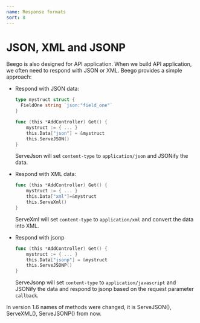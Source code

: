 ```yaml
---
name: Response formats
sort: 8
---
```


# JSON, XML and JSONP

Beego is also designed for API application. When we build API application, we often need to respond with JSON or XML. Beego provides a simple approach:

- Respond with JSON data:

	```go
	type mystruct struct {
	  FieldOne string `json:"field_one"`
	}
	
	func (this *AddController) Get() {
		mystruct := { ... }
		this.Data["json"] = &mystruct
		this.ServeJSON()
	}
	```
  ServeJson will set `content-type` to `application/json` and JSONify the data.

- Respond with XML data:
	
	```go
	func (this *AddController) Get() {
		mystruct := { ... }
		this.Data["xml"]=&mystruct
		this.ServeXml()
	}
	```
  ServeXml will set `content-type` to `application/xml` and convert the data into XML.

- Respond with jsonp

	```go
	func (this *AddController) Get() {
		mystruct := { ... }
		this.Data["jsonp"] = &mystruct
		this.ServeJSONP()
	}
	```
  ServeJsonp will set `content-type` to `application/javascript` and JSONify the data and respond to jsonp based on the request parameter `callback`.

In version 1.6 names of methods were changed, it is ServeJSON(), ServeXML(), ServeJSONP() from now.
